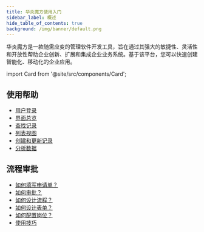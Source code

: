 ```yaml
---
title: 华炎魔方使用入门
sidebar_label: 概述
hide_table_of_contents: true
background: /img/banner/default.png
---
```


华炎魔方是一款随需应变的管理软件开发工具，旨在通过其强大的敏捷性、灵活性和开放性帮助企业创新、扩展和集成企业业务系统。基于该平台，您可以快速创建智能化、移动化的企业应用。

import Card from '@site/src/components/Card';

<div class="mt-12 grid gap-5 mx-auto md:grid-cols-2 lg:max-w-none">

  <Card image="https://www-steedos-com.oss-accelerate.aliyuncs.com/videos/workflow/user-contracts.jpg"
    category="视频"
    title="如何填单和审批"
    href="/videos/workflow/user-contracts/"/>

  <Card image="https://www-steedos-com.oss-accelerate.aliyuncs.com/videos/creator/steedos-guide.jpg"
    category="视频"
    title="华炎魔方助力企业数字化转型"
    href="/videos/steedos-digital-transformation/"/>

</div>

## 使用帮助

- [用户登录](/help/login)
- [界面总览](/help/interface)
- [查找记录](/help/record_search)
- [列表视图](/help/record_list)
- [创建和更新记录](/help/record_edit)
- [分析数据](/help/record_report)

## 流程审批

- [如何填写申请单？](/help/workflow/instance_add.md)
- [如何审批？](/help/workflow/instance_approve.md)
- [如何设计流程？](/help/workflow/admin_flow)
- [如何设计表单？](/help/workflow/admin_form)
- [如何配置岗位？](/help/workflow/admin_positions)
- [使用技巧](/help/workflow/faq)
